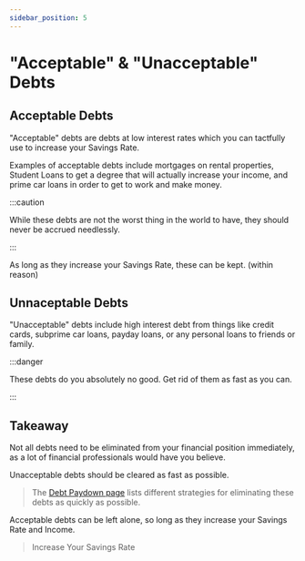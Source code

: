 ```yaml
---
sidebar_position: 5
---
```


# "Acceptable" & "Unacceptable" Debts

## Acceptable Debts

"Acceptable" debts are debts at low interest rates which you can tactfully use to increase your Savings Rate. 

Examples of acceptable debts include mortgages on rental properties, Student Loans to get a degree that will actually increase your income, and prime car loans in order to get to work and make money.

:::caution 

While these debts are not the worst thing in the world to have, they should never be accrued needlessly. 

:::

As long as they increase your Savings Rate, these can be kept. (within reason)

## Unnaceptable Debts

"Unacceptable" debts include high interest debt from things like credit cards, subprime car loans, payday loans, or any personal loans to friends or family. 

:::danger

These debts do you absolutely no good. Get rid of them as fast as you can.

:::

## Takeaway

Not all debts need to be eliminated from your financial position immediately, as a lot of financial professionals would have you believe. 

Unacceptable debts should be cleared as fast as possible. 
>The [Debt Paydown page](debt-paydown.md) lists different strategies for eliminating these debts as quickly as possible.

Acceptable debts can be left alone, so long as they increase your Savings Rate and Income.

>Increase Your Savings Rate